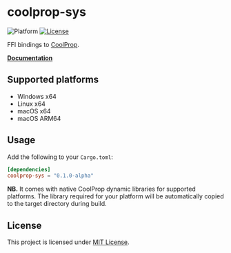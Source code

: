 ﻿# coolprop-sys

![Platform](https://img.shields.io/badge/platform-win--x64_%7C_lin--x64_%7C_mac--x64_%7C_mac--arm64-lightgrey)
[![License](https://img.shields.io/github/license/portyanikhin/fluids-rs)](https://github.com/portyanikhin/fluids-rs/blob/main/LICENSE)

FFI bindings to [CoolProp](https://coolprop.github.io/CoolProp/).

**[Documentation](https://docs.rs/coolprop-sys/)**

## Supported platforms

- Windows x64
- Linux x64
- macOS x64
- macOS ARM64

## Usage

Add the following to your `Cargo.toml`:

```toml
[dependencies]
coolprop-sys = "0.1.0-alpha"
```

**NB.** It comes with native CoolProp dynamic libraries for supported platforms.
The library required for your platform will be automatically
copied to the target directory during build.

## License

This project is licensed under [MIT License](https://github.com/portyanikhin/fluids-rs/blob/main/LICENSE).

